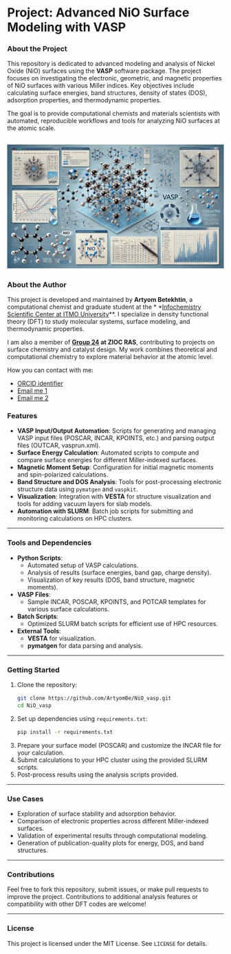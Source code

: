 # Project: Advanced NiO Surface Modeling with VASP

### About the Project

This repository is dedicated to advanced modeling and analysis of Nickel Oxide (NiO) surfaces using the **VASP**
software package. The project focuses on investigating the electronic, geometric, and magnetic properties of NiO
surfaces with various Miller indices. Key objectives include calculating surface energies, band structures, density of
states (DOS), adsorption properties, and thermodynamic properties.

The goal is to provide computational chemists and materials scientists with automated, reproducible workflows and tools
for analyzing NiO surfaces at the atomic scale.

![The quantum chemical model of NiO: visualization of the structure, molecular orbitals and simulation data performed in VASP.](./src/documentation/NiO_visualisation.png)
---

### About the Author

This project is developed and maintained by **Artyom Betekhtin**, a computational chemist and graduate student at the *
*[Infochemistry Scientific Center at ITMO University](https://infochemistry.ru/)**. I specialize in density functional
theory (DFT) to study molecular systems, surface modeling, and thermodynamic properties.

I am also a member of **[Group 24](https://theorchem.ru/wiki/Группа_теоретической_химии_(№24)_ИОХ_РАН) at ZIOC RAS**,
contributing to projects on surface chemistry and catalyst design. My work combines theoretical and computational
chemistry to explore material behavior at the atomic level.

How you can contact with me:

- [ORCID identifier](https://orcid.org/0009-0005-6805-9492)
- [Email me 1](mailto:work.betekhtin@gmail.com)
- [Email me 2](mailto:a.betekhtin@alumni.nsu.ru)

### Features

- **VASP Input/Output Automation**: Scripts for generating and managing VASP input files (POSCAR, INCAR, KPOINTS, etc.)
  and parsing output files (OUTCAR, vasprun.xml).
- **Surface Energy Calculation**: Automated scripts to compute and compare surface energies for different Miller-indexed
  surfaces.
- **Magnetic Moment Setup**: Configuration for initial magnetic moments and spin-polarized calculations.
- **Band Structure and DOS Analysis**: Tools for post-processing electronic structure data using `pymatgen`
  and `vaspkit`.
- **Visualization**: Integration with **VESTA** for structure visualization and tools for adding vacuum layers for slab
  models.
- **Automation with SLURM**: Batch job scripts for submitting and monitoring calculations on HPC clusters.

---

### Tools and Dependencies

- **Python Scripts**:
    - Automated setup of VASP calculations.
    - Analysis of results (surface energies, band gap, charge density).
    - Visualization of key results (DOS, band structure, magnetic moments).
- **VASP Files**:
    - Sample INCAR, POSCAR, KPOINTS, and POTCAR templates for various surface calculations.
- **Batch Scripts**:
    - Optimized SLURM batch scripts for efficient use of HPC resources.
- **External Tools**:
    - **VESTA** for visualization.
    - **pymatgen** for data parsing and analysis.

---

### Getting Started

1. Clone the repository:
   ```bash
   git clone https://github.com/ArtyomBe/NiO_vasp.git
   cd NiO_vasp
   ```
2. Set up dependencies using `requirements.txt`:
   ```bash
   pip install -r requirements.txt
   ```
3. Prepare your surface model (POSCAR) and customize the INCAR file for your calculation.
4. Submit calculations to your HPC cluster using the provided SLURM scripts.
5. Post-process results using the analysis scripts provided.

---

### Use Cases

- Exploration of surface stability and adsorption behavior.
- Comparison of electronic properties across different Miller-indexed surfaces.
- Validation of experimental results through computational modeling.
- Generation of publication-quality plots for energy, DOS, and band structures.

---

### Contributions

Feel free to fork this repository, submit issues, or make pull requests to improve the project. Contributions to
additional analysis features or compatibility with other DFT codes are welcome!

---

### License

This project is licensed under the MIT License. See `LICENSE` for details.

